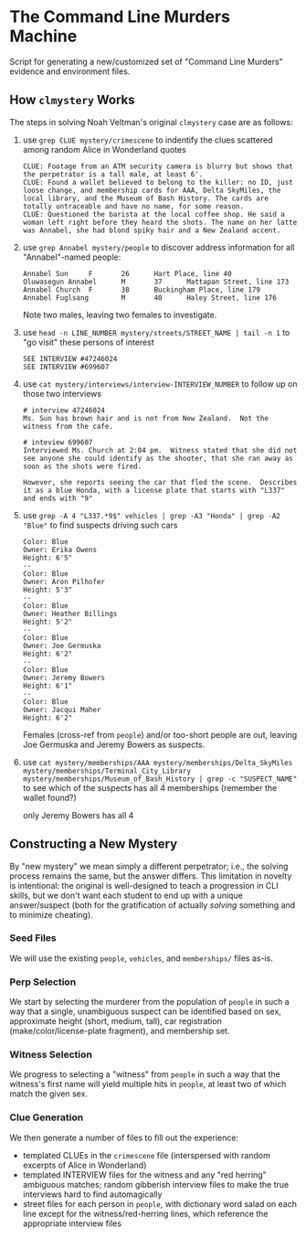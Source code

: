 # The Command Line Murders Machine

Script for generating a new/customized set of "Command Line Murders" evidence and environment files.

## How `clmystery` Works

The steps in solving Noah Veltman's original `clmystery` case are as follows:

1. use `grep CLUE mystery/crimescene` to indentify the clues scattered among random Alice in Wonderland quotes
    
    ```
    CLUE: Footage from an ATM security camera is blurry but shows that the perpetrator is a tall male, at least 6'.
    CLUE: Found a wallet believed to belong to the killer: no ID, just loose change, and membership cards for AAA, Delta SkyMiles, the local library, and the Museum of Bash History. The cards are totally untraceable and have no name, for some reason.
    CLUE: Questioned the barista at the local coffee shop. He said a woman left right before they heard the shots. The name on her latte was Annabel, she had blond spiky hair and a New Zealand accent.
    ```

2. use `grep Annabel mystery/people` to discover address information for all "Annabel"-named people:

    ```
    Annabel Sun     F       26      Hart Place, line 40
    Oluwasegun Annabel      M       37      Mattapan Street, line 173
    Annabel Church  F       38      Buckingham Place, line 179
    Annabel Fuglsang        M       40      Haley Street, line 176
    ```

    Note two males, leaving two females to investigate.

3. use `head -n LINE_NUMBER mystery/streets/STREET_NAME | tail -n 1` to "go visit" these persons of interest

    ```
    SEE INTERVIEW #47246024
    SEE INTERVIEW #699607
    ```

4. use `cat mystery/interviews/interview-INTERVIEW_NUMBER` to follow up on those two interviews

    ```
    # interview 47246024
    Ms. Sun has brown hair and is not from New Zealand.  Not the witness from the cafe.

    # inteview 699607
    Interviewed Ms. Church at 2:04 pm.  Witness stated that she did not see anyone she could identify as the shooter, that she ran away as soon as the shots were fired.

    However, she reports seeing the car that fled the scene.  Describes it as a blue Honda, with a license plate that starts with "L337" and ends with "9"
    ```

5. use `grep -A 4 "L337.*9$" vehicles | grep -A3 "Honda" | grep -A2 "Blue"` to find suspects driving such cars

    ```
    Color: Blue
    Owner: Erika Owens
    Height: 6'5"
    --
    Color: Blue
    Owner: Aron Pilhofer
    Height: 5'3"
    --
    Color: Blue
    Owner: Heather Billings
    Height: 5'2"
    --
    Color: Blue
    Owner: Joe Germuska
    Height: 6'2"
    --
    Color: Blue
    Owner: Jeremy Bowers
    Height: 6'1"
    --
    Color: Blue
    Owner: Jacqui Maher
    Height: 6'2"
    ```

    Females (cross-ref from `people`) and/or too-short people are out, leaving Joe Germuska and Jeremy Bowers as suspects.

6. use `cat mystery/memberships/AAA mystery/memberships/Delta_SkyMiles mystery/memberships/Terminal_City_Library mystery/memberships/Museum_of_Bash_History | grep -c "SUSPECT_NAME"` to see which of the suspects has all 4 memberships (remember the wallet found?)

    only Jeremy Bowers has all 4


## Constructing a New Mystery

By "new mystery" we mean simply a different perpetrator; i.e., the solving process remains the same, but the answer differs.
This limitation in novelty is intentional: the original is well-designed to teach a progression in CLI skills, but we don't want each student to end up with a unique answer/suspect (both for the gratification of actually _solving_ something and to minimize cheating).

### Seed Files

We will use the existing `people`, `vehicles`, and `memberships/` files as-is.

### Perp Selection

We start by selecting the murderer from the population of `people` in such a way that a single, unambiguous suspect can be identified based on sex, approximate height (short, medium, tall), car registration (make/color/license-plate fragment), and membership set.

### Witness Selection

We progress to selecting a "witness" from `people` in such a way that the witness's first name will yield multiple hits in `people`, at least two of which match the given sex.

### Clue Generation

We then generate a number of files to fill out the experience:

* templated CLUEs in the `crimescene` file (interspersed with random excerpts of Alice in Wonderland)
* templated INTERVIEW files for the witness and any "red herring" ambiguous matches; random gibberish interview files to make the true interviews hard to find automagically
* street files for each person in `people`, with dictionary word salad on each line except for the witness/red-herring lines, which reference the appropriate interview files

